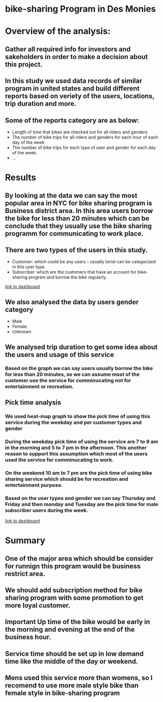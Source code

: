 # bike-sharing Program in Des Monies
# Overview of the analysis:
## Gather all required info for investors and sakeholders in order to make a decision about this project. 
## In this study we used data records of similar program in united states and build different reports based on veriety of the users, locations, trip duration and more. 


## Some of the reports category are as below:

 - Length of time that bikes are checked out for all riders and genders
 - The number of bike trips for all riders and genders for each hour of each day of the week
 - The number of bike trips for each type of user and gender for each day of the week.
 - ...

# Results

## By looking at the data we can say the most popular area in NYC for bike sharing program is Business district area. In this area users borrow the bike for less than 20 minutes which can be conclude that they usually use the bike sharing programm for communicating to work place. 
## There are two types of the users in this study. 
- Customer: which could be any users - usually torist can be categorized in this user type. 
- Subscriber: which are the customers that have an account for bike-sharing program and borrow the bike regularly.

[link to dashboard](https://public.tableau.com/app/profile/reza3007/viz/Module_14_16232979440360/Story2)

## We also analysed the data by users gender category
- Male
- Female
- Unknown

## We analysed trip duration to get some idea about the users and usage of this service
### Based on the graph we can say users usually borrow the bike for less than 20 minutes, so we can assume most of the customer use the service for comminucating not for entertainment or recreation.

## Pick time analysis
### We used heat-map graph to show the pick time of using this service during the weekday and per customer types and gender
### During the weekday pick time of using the service are 7 to 9 am in the morning and 5 to 7 pm in the afternoon. This another reason to support this assumption which most of the users used the service for comminucating to work. 
### On the weekend 10 am to 7 pm are the pick time of using bike sharing service which should be for recreation and entertainment purpose. 
### Based on the user types and gender we can say Thursday and Friday and then monday and Tuesday are the pick time for male subscriber users during the week. 

[link to dashboard](https://public.tableau.com/app/profile/reza3007/viz/Module_14_16232979440360/BikeSharingStudy "link to dashboard")
# Summary
## One of the major area which should be consider for runnign this program would be business restrict area. 
## We should add subscription method for bike sharing program with some promotion to get more loyal customer.
## Important Up time of the bike would be early in the morning and evening at the end of the business hour.
## Service time should be set up in low demand time like the middle of the day or weekend. 
## Mens used this service more than womens, so I recomend to use more male style bike than female style in bike-sharing program 
